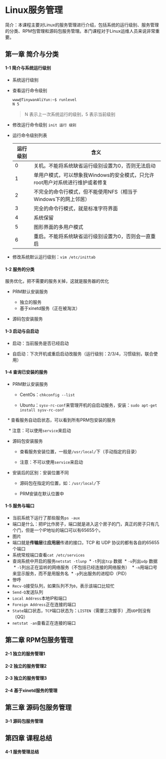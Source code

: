 Linux服务管理
========================

简介：本课程主要对Linux的服务管理进行介绍，包括系统的运行级别、服务管理的分类、RPM包管理和源码包服务管理。本门课程对于Linux运维人员来说非常重要。


## 第一章 简介与分类 

#### 1-1 简介与系统运行级别 
* 系统运行级别
* 查看运行命令级别

    ```bash
    www@TinywanAliYun:~$ runlevel 
    N 5
    ```
    > N 表示上一次系统运行的级别，5 表示当前级别

* 修改运行命令级别 `init 运行 级别`
* 运行命令级别列表

    运行级别 | 含义
    ------------ | -------------
    0 | 关机。不能将系统缺省运行级别设置为0，否则无法启动
    1 | 单用户模式，可以想象我Windows的安全模式，只允许root用户对系统进行维护或者修复
    2 | 不完全的命令行模式，但不能使用NFS（相当于Windows下的网上邻居）
    3 | 完全的命令行模式，就是标准字符界面
    4 | 系统保留
    5 | 图形界面的多用户模式
    6 | 重启。不能将系统缺省运行级别设置为0，否则会一直重启

* 修改系统默认运行级别：`vim /etc/inittab `

#### 1-2 服务的分类

服务优化，把不需要的服务关掉，这就是服务器的优化  

* PRM默认安装服务    
   * 独立的服务    
   * 基于xinetd服务（正在被淘汰）   
   
* 源码包安装服务  

#### 1-3 启动与自启动 

* 启动：当前服务是否已经启动

* 自启动：下次开机或重启启动改服务（运行级别：2/3/4，习惯级别，联合使用）

#### 1-4 查询已安装的服务

* PRM默认安装服务    

    * CentOs：`chkconfig --list`  
    
    * Ubuntu：`sysv-rc-conf`来管理开机的自启动服务，安装：`sudo apt-get install sysv-rc-conf`   
 
    * 查看服务自动启状态，可以看到所有PRM包安装的服务    
 
    * 注意：可以使用`service`来启动    
 
* 源码包安装服务 

    * 查看服务安装位置，一般是`/usr/local/`下（手动指定的目录）   
  
    * 注意：不可以使用`service`来启动
  
* 安装后的区别：安装位置不同

    * 源码包在指定的位置，如：`/usr/local/`下  
 
    * PRM安装在默认位置中
 
#### 1-5 服务与端口
* 当前系统下运行了那些服务`ps -aux`
* 端口是什么：把IP比作房子，端口就是进入这个房子的门，真正的房子只有几个门，但是一个IP地址的端口可以有65655个。
* 图片
* 端口就是**传输层**往**应用层**传递的接口，TCP 和 UDP 协议的都有各自的65655个端口
* 系统常规端口查看`cat /etc/services`
* 查询系统中开启的服务`netstat -tlunp`
  * `-t`列出`tcp` 数据
  * `-u`列出`udp` 数据
  * `-l`列出正在监听的网络服务（不包括已经连接的网络服务）
  * `-n`用端口号来显示服务，而不是用服务名
  * `-p`列出服务的进程ID（PID）
* 惨呼 
* `Recv-Q`接受队列，如果队列不为`0`，表示该端口比较忙
* `Send-Q`发送队列
* `Local Address`本地IP和端口
* `Foreign Address`正在连接的端口
* `State`端口状态，`TCP`端口状态为：`LISTEN`（需要三次握手）,而`UDP`则没有（QQ）
* `netstat -an`查看正在连接的端口
## 第二章 RPM包服务管理 

#### 2-1 独立的服务管理1

#### 2-2 独立的服务管理2

#### 2-3 独立的服务管理3 

#### 2-4 基于xinetd服务的管理


## 第三章 源码包服务管理

#### 3-1 源码包服务管理

## 第四章 课程总结 

#### 4-1 服务管理总结


